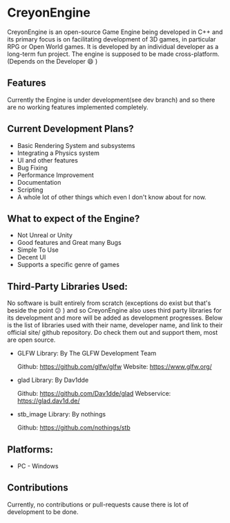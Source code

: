 # CreyonEngine
CreyonEngine is an open-source Game Engine being developed in C++ and its primary focus is on facilitating development of 3D games, in particular RPG or Open World games. It is developed by an individual developer as a long-term fun project. The engine is supposed to be made cross-platform. (Depends on the Developer :smile: )

## Features
Currently the Engine is under development(see dev branch) and so there are no working features implemented completely.

## Current Development Plans?
* Basic Rendering System and subsystems
* Integrating a Physics system
* UI and other features
* Bug Fixing
* Performance Improvement
* Documentation
* Scripting
* A whole lot of other things which even I don't know about for now.

## What to expect of the Engine?
* Not Unreal or Unity
* Good features and Great many Bugs
* Simple To Use
* Decent UI
* Supports a specific genre of games

## Third-Party Libraries Used:
No software is built entirely from scratch (exceptions do exist but that's beside the point :confused: ) and so CreyonEngine also uses third party libraries for its development and more will be added as development progresses. Below is the list of libraries used with their name, developer name, and link to their official site/ github repository. Do check them out and support them, most are open source.

* GLFW Library: By The GLFW Development Team

   Github: https://github.com/glfw/glfw   Website: https://www.glfw.org/

* glad Library: By Dav1dde
  
   Github: https://github.com/Dav1dde/glad   Webservice: https://glad.dav1d.de/

* stb_image Library: By nothings
  
   Github: https://github.com/nothings/stb

## Platforms:
* PC - Windows

## Contributions
Currently, no contributions or pull-requests cause there is lot of development to be done.